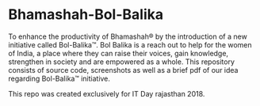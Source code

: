 # Bhamashah-Bol-Balika
To enhance the productivity of Bhamashah® by the introduction of a new initiative called Bol-Balika™.
Bol Balika is a reach out to help for the women of India, a place where they can raise their voices, gain knowledge, strengthen in society and are empowered as a whole.
This repository consists of source code, screenshots as well as a brief pdf of our idea regarding Bol-Balika™ initiative.

This repo was created exclusively for IT Day rajasthan 2018.




